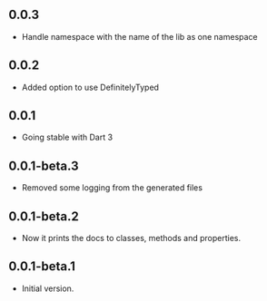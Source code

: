 ## 0.0.3
- Handle namespace with the name of the lib as one namespace

## 0.0.2
- Added option to use DefinitelyTyped

## 0.0.1
- Going stable with Dart 3

## 0.0.1-beta.3
- Removed some logging from the generated files

## 0.0.1-beta.2
- Now it prints the docs to classes, methods and properties.

## 0.0.1-beta.1

- Initial version.
